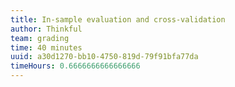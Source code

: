 ```yaml
---
title: In-sample evaluation and cross-validation
author: Thinkful
team: grading
time: 40 minutes
uuid: a30d1270-bb10-4750-819d-79f91bfa77da
timeHours: 0.6666666666666666
---
```


<jupyter notebook-name="in_sample_and_cross_validation" course-code="DSBC" />